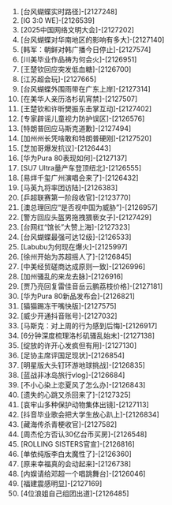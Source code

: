 
1. [台风蝴蝶实时路径]-[2127248]
1. [IG 3:0 WE]-[2126539]
1. [2025中国网络文明大会]-[2127202]
1. [台风蝴蝶对华南地区的影响有多大]-[2127140]
1. [韩军：朝鲜对韩广播今日停止]-[2127574]
1. [川美毕业作品祷为何会火]-[2126951]
1. [王楚钦回应突发低血糖]-[2126700]
1. [江苏超会玩]-[2127665]
1. [台风蝴蝶外围雨带在广东上岸]-[2127314]
1. [在美华人亲历洛杉矶宵禁]-[2127507]
1. [王楚钦和许昕樊振东击掌互动]-[2127402]
1. [专家辟谣儿童视力防护误区]-[2126576]
1. [特朗普回应马斯克道歉]-[2127494]
1. [加州州长凭啥敢和特朗普硬刚]-[2127520]
1. [芝加哥爆发抗议]-[2126443]
1. [华为Pura 80表现如何]-[2127137]
1. [SU7 Ultra量产车登顶纽北]-[2126555]
1. [易烊千玺广州演唱会来了]-[2126432]
1. [马英九将率团访陆]-[2126383]
1. [乒超联赛第一阶段收官]-[2123770]
1. [澳总理回应“是否视中国为威胁”]-[2126957]
1. [警方回应头盔男拖拽猥亵女子]-[2127429]
1. [台网红“馆长”大赞上海]-[2127323]
1. [台风蝴蝶最强可达12级]-[2126533]
1. [Labubu为何现在爆火]-[2125997]
1. [徐州开始为苏超摇人了]-[2126845]
1. [中美经贸磋商达成原则一致]-[2126996]
1. [加州骚乱的来龙去脉]-[2126916]
1. [贾乃亮回复雷佳音岳云鹏荔枝价格]-[2127181]
1. [华为Pura 80新品发布会]-[2126821]
1. [猫猫踢冻干嘴快版]-[2127575]
1. [威少开通抖音账号]-[2127032]
1. [马斯克：对上周的行为感到后悔]-[2126917]
1. [6分钟深度梳理洛杉矶骚乱始末]-[2127138]
1. [绽放的许开心发疯但有用]-[2127130]
1. [足协主席评国足现状]-[2126854]
1. [明星版大头钉环游地球挑战]-[2126835]
1. [蓝战非冰岛旅行vlog]-[2126684]
1. [不小心染上恋夏风了怎么办]-[2126843]
1. [遗失的心跳又杀回来了]-[2127325]
1. [哀牢山多种保护动物集体出镜]-[2127113]
1. [抖音毕业歌会把大学生放心趴上]-[2126834]
1. [藏海传杀青梗收官]-[2127582]
1. [周杰伦方否认30亿台币买房]-[2126548]
1. [ROLLING SISTERS官宣]-[2126816]
1. [单依纯版李白太魔性了]-[2126360]
1. [原来幸福真的会动起来]-[2126738]
1. [内娱请给邓超一个唱跳舞台]-[2126046]
1. [福建震感明显]-[2127169]
1. [4位浪姐自己组团出道]-[2126485]